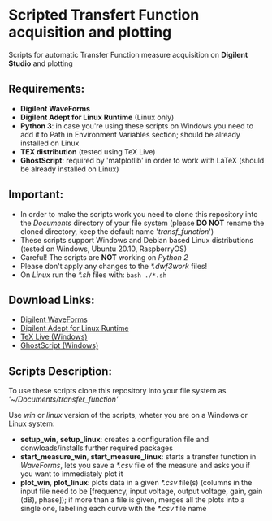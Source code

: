 # Scripted Transfert Function acquisition and plotting
Scripts for automatic Transfer Function measure acquisition on __Digilent Studio__ and plotting

## Requirements:
* __Digilent WaveForms__
* __Digilent Adept for Linux Runtime__ (Linux only)
* __Python 3__: in case you're using these scripts on Windows you need to add it to Path in Environment Variables section; should be already installed on Linux
* __TEX distribution__ (tested using TeX Live)
* __GhostScript__: required by 'matplotlib' in order to work with LaTeX (should be already installed on Linux)


## Important:
* In order to make the scripts work you need to clone this repository into the _Documents_ directory of your file system (please __DO NOT__ rename the cloned directory, keep the default name '_transf\_function_')
* These scripts support Windows and Debian based Linux distributions (tested on Windows, Ubuntu 20.10, RaspberryOS)
* Careful! The scripts are __NOT__ working on _Python 2_
* Please don't apply any changes to the _*.dwf3work_ files!
* On _Linux_ run the _*.sh_ files with: ```bash ./*.sh```


## Download Links:
* [Digilent WaveForms](https://mautic.digilentinc.com/waveforms-download)
* [Digilent Adept for Linux Runtime](https://mautic.digilentinc.com/adept-runtime-download)
* [TeX Live (Windows)](https://tug.org/texlive/acquire-netinstall.html)
* [GhostScript (Windows)](https://ghostscript.com/download/gsdnld.html)


## Scripts Description:
To use these scripts clone this repository into your file system as _'~/Documents/transfer\_function'_

Use _win_ or _linux_ version of the scripts, wheter you are on a Windows or Linux system:
* __setup_win__, __setup_linux__: creates a configuration file and donwloads/installs further required packages
* __start_measure_win__, __start_measure_linux__: starts a transfer function in _WaveForms_, lets you save a _*.csv_ file of the measure and asks you if you want to immediately plot it
* __plot_win__, __plot_linux__: plots data in a given _*.csv_ file(s) (columns in the input file need to be [frequency, input voltage, output voltage, gain, gain (dB), phase]); if more than a file is given, merges all the plots into a single one, labelling each curve with the _*.csv_ file name
